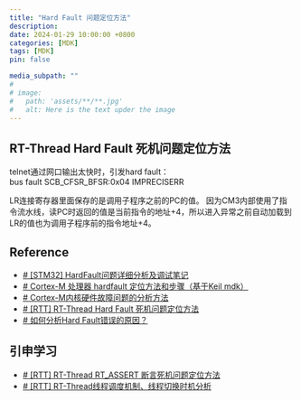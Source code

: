 ```yaml
---
title: "Hard Fault 问题定位方法"
description: 
date: 2024-01-29 10:00:00 +0800
categories: [MDK]
tags: [MDK]
pin: false

media_subpath: ""
#
# image:
#   path: 'assets/**/**.jpg'
#   alt: Here is the text upder the image
---
```


## RT-Thread Hard Fault 死机问题定位方法
telnet通过网口输出太快时，引发hard fault：  
bus fault SCB_CFSR_BFSR:0x04 IMPRECISERR

LR连接寄存器里面保存的是调用子程序之前的PC的值。 因为CM3内部使用了指令流水线，读PC时返回的值是当前指令的地址+4，所以进入异常之前自动加载到LR的值也为调用子程序前的指令地址+4。
 
## Reference
- [# [STM32] HardFault问题详细分析及调试笔记](https://blog.csdn.net/m0_54916619/article/details/129979222)
- [# Cortex-M 处理器 hardfault 定位方法和步骤（基于Keil mdk）](https://blog.csdn.net/supermuscleman/article/details/103929606)
- [# Cortex-M内核硬件故障问题的分析方法](https://blog.csdn.net/fhqlongteng/article/details/112756689)
- [# [RTT] RT-Thread Hard Fault 死机问题定位方法](https://blog.csdn.net/weixin_43854928/article/details/123997001)
- [# 如何分析Hard Fault错误的原因？](https://zhuanlan.zhihu.com/p/425428779)

## 引申学习
- [# [RTT] RT-Thread RT_ASSERT 断言死机问题定位方法](https://blog.csdn.net/weixin_43854928/article/details/123884381?spm=1001.2014.3001.5502)
- [# [RTT] RT-Thread线程调度机制、线程切换时机分析](https://blog.csdn.net/weixin_43854928/article/details/119985822)

